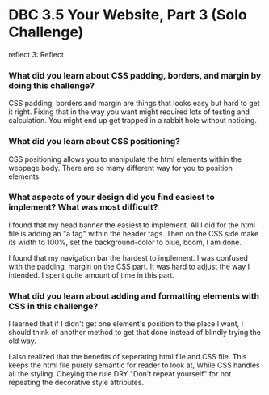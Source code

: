 # DBC 3.5 Your Website, Part 3 (Solo Challenge)

reflect 3: Reflect


### What did you learn about CSS padding, borders, and margin by doing this challenge?

CSS padding, borders and margin are things that looks easy but hard to get it right. Fixing that in the way you want might required lots of testing and calculation. You might end up get trapped in a rabbit hole without noticing.


### What did you learn about CSS positioning?

CSS positioning allows you to manipulate the html elements within the webpage body. There are so many different way for you to position elements.


### What aspects of your design did you find easiest to implement? What was most difficult?

I found that my head banner the easiest to implement. All I did for the html file is adding an "a tag" within the header tags. Then on the CSS side make its width to 100%, set the background-color to blue, boom, I am done.

I found that my navigation bar the hardest to implement. I was confused with the padding, margin on the CSS part. It was hard to adjust the way I intended. I spent quite amount of time in this part.


### What did you learn about adding and formatting elements with CSS in this challenge?

I learned that if I didn't get one element's position to the place I want, I should think of another method to get that done instead of blindly trying the old way. 

I also realized that the benefits of seperating html file and CSS file. This keeps the html file purely semantic for reader to look at, While CSS handles all the styling. Obeying the rule DRY "Don't repeat yourself" for not repeating the decorative style attributes.
